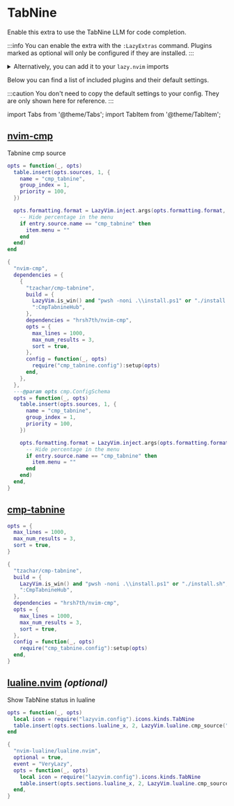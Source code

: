 # TabNine

Enable this extra to use the TabNine LLM for code completion.

<!-- plugins:start -->

:::info
You can enable the extra with the `:LazyExtras` command.
Plugins marked as optional will only be configured if they are installed.
:::

<details>
<summary>Alternatively, you can add it to your <code>lazy.nvim</code> imports</summary>

```lua title="lua/config/lazy.lua" {4}
require("lazy").setup({
  spec = {
    { "LazyVim/LazyVim", import = "lazyvim.plugins" },
    { import = "lazyvim.plugins.extras.coding.tabnine" },
    { import = "plugins" },
  },
})
```

</details>

Below you can find a list of included plugins and their default settings.

:::caution
You don't need to copy the default settings to your config.
They are only shown here for reference.
:::

import Tabs from '@theme/Tabs';
import TabItem from '@theme/TabItem';

## [nvim-cmp](https://github.com/hrsh7th/nvim-cmp)

Tabnine cmp source

<Tabs>

<TabItem value="opts" label="Options">

```lua
opts = function(_, opts)
  table.insert(opts.sources, 1, {
    name = "cmp_tabnine",
    group_index = 1,
    priority = 100,
  })

  opts.formatting.format = LazyVim.inject.args(opts.formatting.format, function(entry, item)
    -- Hide percentage in the menu
    if entry.source.name == "cmp_tabnine" then
      item.menu = ""
    end
  end)
end
```

</TabItem>

<TabItem value="code" label="Full Spec">

```lua
{
  "nvim-cmp",
  dependencies = {
    {
      "tzachar/cmp-tabnine",
      build = {
        LazyVim.is_win() and "pwsh -noni .\\install.ps1" or "./install.sh",
        ":CmpTabnineHub",
      },
      dependencies = "hrsh7th/nvim-cmp",
      opts = {
        max_lines = 1000,
        max_num_results = 3,
        sort = true,
      },
      config = function(_, opts)
        require("cmp_tabnine.config"):setup(opts)
      end,
    },
  },
  ---@param opts cmp.ConfigSchema
  opts = function(_, opts)
    table.insert(opts.sources, 1, {
      name = "cmp_tabnine",
      group_index = 1,
      priority = 100,
    })

    opts.formatting.format = LazyVim.inject.args(opts.formatting.format, function(entry, item)
      -- Hide percentage in the menu
      if entry.source.name == "cmp_tabnine" then
        item.menu = ""
      end
    end)
  end,
}
```

</TabItem>

</Tabs>

## [cmp-tabnine](https://github.com/tzachar/cmp-tabnine)

<Tabs>

<TabItem value="opts" label="Options">

```lua
opts = {
  max_lines = 1000,
  max_num_results = 3,
  sort = true,
}
```

</TabItem>

<TabItem value="code" label="Full Spec">

```lua
{
  "tzachar/cmp-tabnine",
  build = {
    LazyVim.is_win() and "pwsh -noni .\\install.ps1" or "./install.sh",
    ":CmpTabnineHub",
  },
  dependencies = "hrsh7th/nvim-cmp",
  opts = {
    max_lines = 1000,
    max_num_results = 3,
    sort = true,
  },
  config = function(_, opts)
    require("cmp_tabnine.config"):setup(opts)
  end,
}
```

</TabItem>

</Tabs>

## [lualine.nvim](https://github.com/nvim-lualine/lualine.nvim) _(optional)_

Show TabNine status in lualine

<Tabs>

<TabItem value="opts" label="Options">

```lua
opts = function(_, opts)
  local icon = require("lazyvim.config").icons.kinds.TabNine
  table.insert(opts.sections.lualine_x, 2, LazyVim.lualine.cmp_source("cmp_tabnine", icon))
end
```

</TabItem>

<TabItem value="code" label="Full Spec">

```lua
{
  "nvim-lualine/lualine.nvim",
  optional = true,
  event = "VeryLazy",
  opts = function(_, opts)
    local icon = require("lazyvim.config").icons.kinds.TabNine
    table.insert(opts.sections.lualine_x, 2, LazyVim.lualine.cmp_source("cmp_tabnine", icon))
  end,
}
```

</TabItem>

</Tabs>

<!-- plugins:end -->
